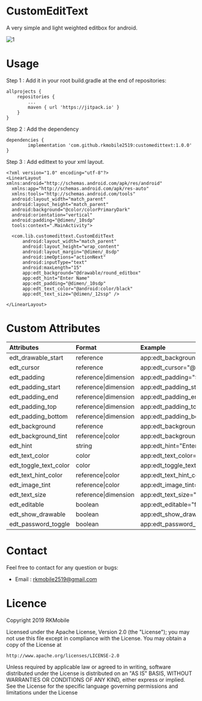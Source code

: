 # CustomEditText

A very simple and light weighted editbox for android.

![1](https://user-images.githubusercontent.com/48977807/55466268-7dbb2300-561c-11e9-971b-10ccf7310950.png)

# Usage

Step 1 : Add it in your root build.gradle at the end of repositories:

	allprojects {
		repositories {
			...
			maven { url 'https://jitpack.io' }
		}
	}
	
Step 2 : Add the dependency

	dependencies {
	        implementation 'com.github.rkmobile2519:customedittext:1.0.0'
	}


Step 3 : Add edittext to your xml layout.

    <?xml version="1.0" encoding="utf-8"?>
    <LinearLayout xmlns:android="http://schemas.android.com/apk/res/android"
      xmlns:app="http://schemas.android.com/apk/res-auto"
      xmlns:tools="http://schemas.android.com/tools"
      android:layout_width="match_parent"
      android:layout_height="match_parent"
      android:background="@color/colorPrimaryDark"
      android:orientation="vertical"
      android:padding="@dimen/_10sdp"
      tools:context=".MainActivity">

      <com.lib.customedittext.CustomEditText
          android:layout_width="match_parent"
          android:layout_height="wrap_content"
          android:layout_margin="@dimen/_8sdp"
          android:imeOptions="actionNext"
          android:inputType="text"
          android:maxLength="15"
          app:edt_background="@drawable/round_editbox"
          app:edt_hint="Enter Name"
          app:edt_padding="@dimen/_10sdp"
          app:edt_text_color="@android:color/black"
          app:edt_text_size="@dimen/_12ssp" />

    </LinearLayout>

	
	
# Custom Attributes

    
| Attributes | Format | Example |
| :---         |     :---      |          :--- |
| edt_drawable_start   | reference     |  app:edt_background="@drawable/round_editbox"    |
| edt_cursor   | reference     | app:edt_cursor="@drawable/cursor"      |   
| edt_padding   | reference\|dimension     | app:edt_padding="5dp"      | 
| edt_padding_start   | reference\|dimension     | app:edt_padding_start="8dp"      | 
| edt_padding_end   | reference\|dimension     | app:edt_padding_end="8dp"      | 
| edt_padding_top   | reference\|dimension     | app:edt_padding_top="8dp"      | 
| edt_padding_bottom   | reference\|dimension     | app:edt_padding_bottom="8dp"      | 
| edt_background   | reference     | app:edt_background="@drawable/bg"      | 
| edt_background_tint   | reference\|color     | app:edt_background_tint="#fffffff"      | 
| edt_hint   | string     | app:edt_hint="Enter Name"      | 
| edt_text_color   | color     | app:edt_text_color="#333333"      | 
| edt_toggle_text_color   | color    | app:edt_toggle_text_color="#333333"      | 
| edt_text_hint_color   | reference\|color     | app:edt_text_hint_color="#dedede"      |  
| edt_image_tint   | reference\|color     | app:edt_image_tint="#000000"      | 
| edt_text_size   | reference\|dimension     | app:edt_text_size="14sp"      | 
| edt_editable   | boolean     | app:edt_editable="false"      | 
| edt_show_drawable   | boolean     | app:edt_show_drawable="false"      | 
| edt_password_toggle   | boolean     | app:edt_password_toggle="true"      | 
 
 
 # Contact
 
 Feel free to contact for any question or bugs:
 
 * Email : rkmobile2519@gmail.com
 
 
# Licence

Copyright 2019 RKMobile

Licensed under the Apache License, Version 2.0 (the "License");
you may not use this file except in compliance with the License.
You may obtain a copy of the License at

    http://www.apache.org/licenses/LICENSE-2.0

Unless required by applicable law or agreed to in writing, software
distributed under the License is distributed on an "AS IS" BASIS,
WITHOUT WARRANTIES OR CONDITIONS OF ANY KIND, either express or implied.
See the License for the specific language governing permissions and
limitations under the License

